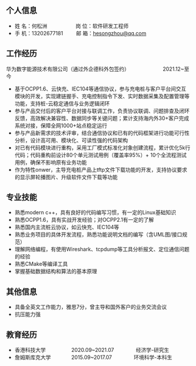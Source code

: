 ## 个人信息

* 姓 名：何松洲 &emsp;&emsp;&emsp;&emsp;&emsp; 岗 位：软件研发工程师
* 手 机：13202677181 &emsp;&emsp;  邮 箱：hesongzhou@qq.com &emsp;&emsp;

## 工作经历

华为数字能源技术有限公司（通过外企德科外包签约）&emsp;&emsp;&emsp;&emsp;&emsp;&emsp;&ensp;2021.12~至今
* ​基于OCPP1.6、云快充、IEC104等通信协议​​，参与充电桩与客户平台间交互模块的开发，​​实现建链握手、充电控制指令下发、实时数据采集及配置管理​​等功能，支持桩-云稳定通信与业务逻辑闭环
* 参与产品交付后的客户平台对接与联调工作​​，负责协议联调、问题排查及闭环反馈，​​高效解决兼容性、数据同步等关键问题​​；累计支持​​海内外30+客户​​完成系统对接，保障​​全网1000+站点​​稳定运行
* 参与产品新需求的技术评审，结合通信协议和已有的代码框架进行功能可行性分析，设计高可用、模块化、可读性强的代码架构
* 对已有代码模块进行重构，采用工厂模式标准化对象创建流程，累计优化5k行代码；代码重构前设计80个单元测试用例（覆盖率95%）+ 10个全流程测试用例，确保不影响原有业务功能
* 作为特性onwer，主导充电桩产品上tftp文件下载功能的开发，支持协议要求的显示屏轮播图片、升级软件文件下载等功能


## 专业技能

* 熟悉modern c++，具有良好的代码编写习惯，有一定的Linux基础知识
* 熟悉OCPP1.6，具有实战开发经验；对OCPP2.1有一定的了解
* 熟悉国内主流桩云协议，如云快充、IEC104等
* 熟悉业务项目的具体开发流程，熟悉功能说明文档的编写（含UML图/接口规范）
* 理解网络编程，有使用Wireshark、tcpdump等工具分析报文、定位通信问题的经验
* 熟悉CMake等编译工具
* 掌握基础数据结构和算法的基本原理


## 其他信息
* 具备全英文工作能力，雅思7分，曾主导和国外客户的业务交流会议
* 抗压能力强


## 教育经历

* 香港科技大学&emsp;&emsp;&emsp;&emsp;&emsp;2020.09~2021.07&emsp;&emsp;&emsp;&emsp; 经济学-研究生
* 詹姆斯库克大学&emsp;&emsp;&emsp;&emsp;2015.09~2017.07&emsp;&emsp;&emsp;&emsp; 环境科学-本科生
